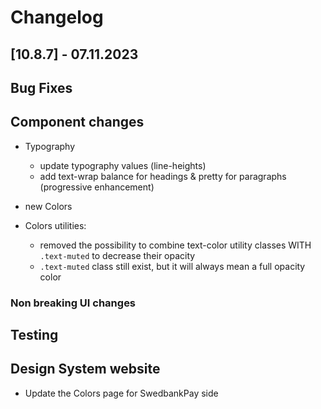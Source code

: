 # Changelog

## \[10.8.7\] - 07.11.2023

## Bug Fixes

## Component changes

- Typography

  - update typography values (line-heights)
  - add text-wrap balance for headings & pretty for paragraphs (progressive enhancement)

- new Colors

- Colors utilities:
  - removed the possibility to combine text-color utility classes WITH `.text-muted` to decrease their opacity
  - `.text-muted` class still exist, but it will always mean a full opacity color

### Non breaking UI changes

## Testing

## Design System website

- Update the Colors page for SwedbankPay side
